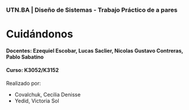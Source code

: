 ### UTN.BA | Diseño de Sistemas - Trabajo Práctico de a pares
# Cuidándonos

#### Docentes: Ezequiel Escobar, Lucas Saclier, Nicolas Gustavo Contreras, Pablo Sabatino
#### Curso: K3052/K3152 

 Realizado por:
- Covalchuk, Cecilia Denisse 
- Yedid, Victoria Sol 

 

 
